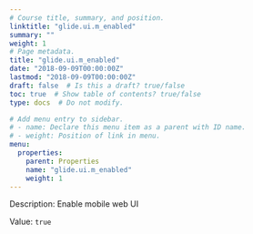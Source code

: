 ```yaml
---
# Course title, summary, and position.
linktitle: "glide.ui.m_enabled"
summary: ""
weight: 1
# Page metadata.
title: "glide.ui.m_enabled"
date: "2018-09-09T00:00:00Z"
lastmod: "2018-09-09T00:00:00Z"
draft: false  # Is this a draft? true/false
toc: true  # Show table of contents? true/false
type: docs  # Do not modify.

# Add menu entry to sidebar.
# - name: Declare this menu item as a parent with ID name.
# - weight: Position of link in menu.
menu:
  properties:
    parent: Properties
    name: "glide.ui.m_enabled"
    weight: 1
---
```


Description: Enable mobile web UI


Value: `true`
